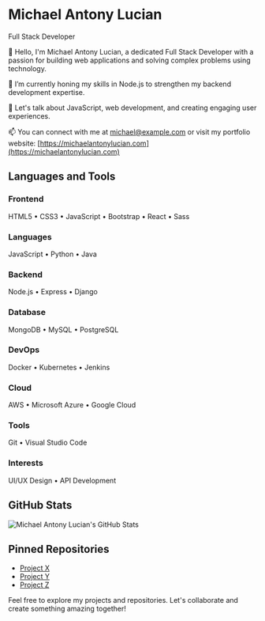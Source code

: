# Michael Antony Lucian
Full Stack Developer

👋 Hello, I'm Michael Antony Lucian, a dedicated Full Stack Developer with a passion for building web applications and solving complex problems using technology.

🌱 I’m currently honing my skills in Node.js to strengthen my backend development expertise.

💬 Let's talk about JavaScript, web development, and creating engaging user experiences.

📫 You can connect with me at michael@example.com or visit my portfolio website: [https://michaelantonylucian.com](https://michaelantonylucian.com)

## Languages and Tools
### Frontend
HTML5 • CSS3 • JavaScript • Bootstrap • React • Sass

### Languages
JavaScript • Python • Java

### Backend
Node.js • Express • Django

### Database
MongoDB • MySQL • PostgreSQL

### DevOps
Docker • Kubernetes • Jenkins

### Cloud
AWS • Microsoft Azure • Google Cloud

### Tools
Git • Visual Studio Code

### Interests
UI/UX Design • API Development

## GitHub Stats
![Michael Antony Lucian's GitHub Stats](https://github-readme-stats.vercel.app/api?username=MichaelAntonyLucian&show_icons=true&theme=radical)

## Pinned Repositories
- [Project X](https://github.com/MichaelAntonyLucian/project-x)
- [Project Y](https://github.com/MichaelAntonyLucian/project-y)
- [Project Z](https://github.com/MichaelAntonyLucian/project-z)

Feel free to explore my projects and repositories. Let's collaborate and create something amazing together!
